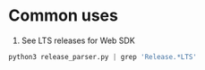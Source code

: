 # Common uses

1. See LTS releases for Web SDK
```python
python3 release_parser.py | grep 'Release.*LTS'
```
